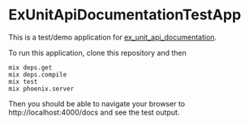 # ExUnitApiDocumentationTestApp

This is a test/demo application for
[ex_unit_api_documentation](http://github.com/dantswain/ex_unit_api_documentation).

To run this application, clone this repository and then

    mix deps.get
    mix deps.compile
    mix test
    mix phoenix.server

Then you should be able to navigate your browser to
http://localhost:4000/docs and see the test output.
